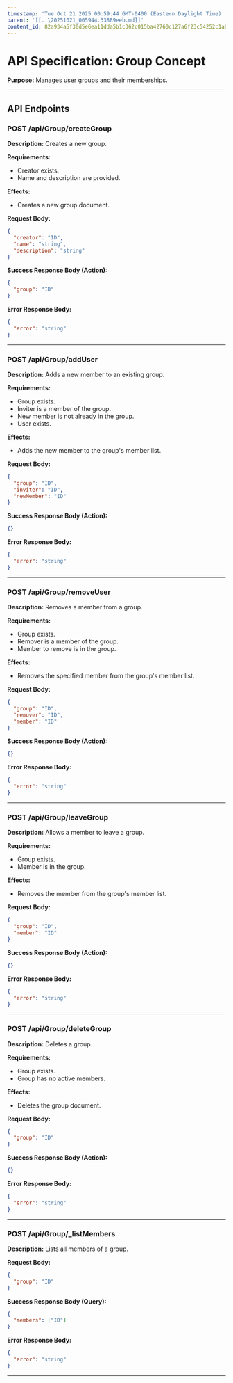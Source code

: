 ```yaml
---
timestamp: 'Tue Oct 21 2025 00:59:44 GMT-0400 (Eastern Daylight Time)'
parent: '[[..\20251021_005944.33889eeb.md]]'
content_id: 82a934a5f30d5e6ea11dda5b1c362c015ba42760c127a6f23c54252c1a0bafcc
---
```


# API Specification: Group Concept

**Purpose:** Manages user groups and their memberships.

***

## API Endpoints

### POST /api/Group/createGroup

**Description:** Creates a new group.

**Requirements:**

* Creator exists.
* Name and description are provided.

**Effects:**

* Creates a new group document.

**Request Body:**

```json
{
  "creator": "ID",
  "name": "string",
  "description": "string"
}
```

**Success Response Body (Action):**

```json
{
  "group": "ID"
}
```

**Error Response Body:**

```json
{
  "error": "string"
}
```

***

### POST /api/Group/addUser

**Description:** Adds a new member to an existing group.

**Requirements:**

* Group exists.
* Inviter is a member of the group.
* New member is not already in the group.
* User exists.

**Effects:**

* Adds the new member to the group's member list.

**Request Body:**

```json
{
  "group": "ID",
  "inviter": "ID",
  "newMember": "ID"
}
```

**Success Response Body (Action):**

```json
{}
```

**Error Response Body:**

```json
{
  "error": "string"
}
```

***

### POST /api/Group/removeUser

**Description:** Removes a member from a group.

**Requirements:**

* Group exists.
* Remover is a member of the group.
* Member to remove is in the group.

**Effects:**

* Removes the specified member from the group's member list.

**Request Body:**

```json
{
  "group": "ID",
  "remover": "ID",
  "member": "ID"
}
```

**Success Response Body (Action):**

```json
{}
```

**Error Response Body:**

```json
{
  "error": "string"
}
```

***

### POST /api/Group/leaveGroup

**Description:** Allows a member to leave a group.

**Requirements:**

* Group exists.
* Member is in the group.

**Effects:**

* Removes the member from the group's member list.

**Request Body:**

```json
{
  "group": "ID",
  "member": "ID"
}
```

**Success Response Body (Action):**

```json
{}
```

**Error Response Body:**

```json
{
  "error": "string"
}
```

***

### POST /api/Group/deleteGroup

**Description:** Deletes a group.

**Requirements:**

* Group exists.
* Group has no active members.

**Effects:**

* Deletes the group document.

**Request Body:**

```json
{
  "group": "ID"
}
```

**Success Response Body (Action):**

```json
{}
```

**Error Response Body:**

```json
{
  "error": "string"
}
```

***

### POST /api/Group/\_listMembers

**Description:** Lists all members of a group.

**Request Body:**

```json
{
  "group": "ID"
}
```

**Success Response Body (Query):**

```json
{
  "members": ["ID"]
}
```

**Error Response Body:**

```json
{
  "error": "string"
}
```

***
